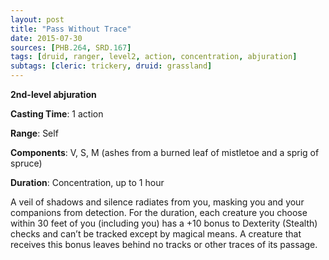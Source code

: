 ```yaml
---
layout: post
title: "Pass Without Trace"
date: 2015-07-30
sources: [PHB.264, SRD.167]
tags: [druid, ranger, level2, action, concentration, abjuration]
subtags: [cleric: trickery, druid: grassland]
---
```


**2nd-level abjuration**

**Casting Time**: 1 action

**Range**: Self

**Components**: V, S, M (ashes from a burned leaf of mistletoe and a sprig of spruce)

**Duration**: Concentration, up to 1 hour

A veil of shadows and silence radiates from you, masking you and your companions from detection. For the duration, each creature you choose within 30 feet of you (including you) has a +10 bonus to Dexterity (Stealth) checks and can’t be tracked except by magical means. A creature that receives this bonus leaves behind no tracks or other traces of its passage.
